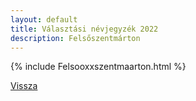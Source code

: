 ```yaml
---
layout: default
title: Választási névjegyzék 2022
description: Felsőszentmárton
---
```


{% include Felsooxxszentmaarton.html %}

[Vissza](./)